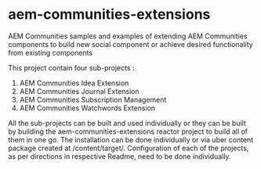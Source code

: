 aem-communities-extensions
==========================
AEM Communities samples and examples of extending AEM Communities components to build new social component or achieve desired functionality from existing components

This project contain four sub-projects :
1. AEM Communities Idea Extension
2. AEM Communities Journal Extension
3. AEM Communities Subscription Management
4. AEM Communities Watchwords Extension

All the sub-projects can be built and used individually or they can be built by building the aem-communities-extensions reactor project to build all of them in one go.
The installation can be done individually or via uber content package created at /content/target/. Configuration of each of the projects, as per directions in respective Readme,
need to be done individually.